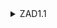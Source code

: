 <details>
<summary>ZAD1.1</summary>
- A) X jest rodzeństwem Y
+ B) X jest kuzynem Y
* C) swat/swatka
* D) y jest ojczymem/macochą dla x
* E) rodzeństwo przyrodnie
* F) szwagier/szwagierka
* G) rodzeństwo przyrodnie**



</details>
